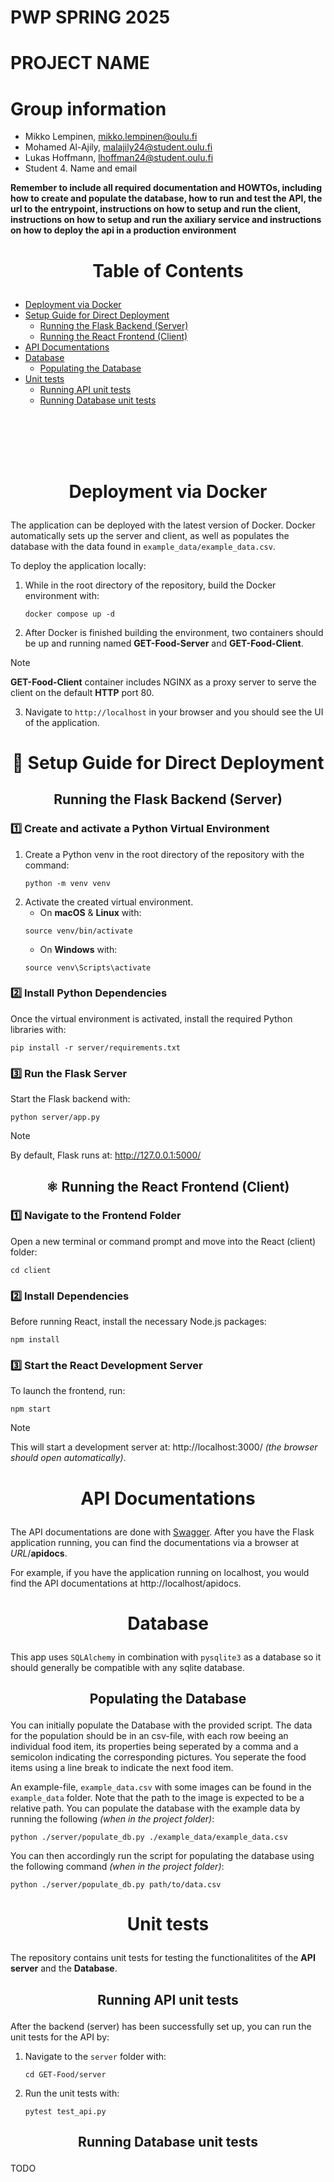 # PWP SPRING 2025
# PROJECT NAME
# Group information
* Mikko Lempinen, mikko.lempinen@oulu.fi
* Mohamed Al-Ajily, malajily24@student.oulu.fi
* Lukas Hoffmann, lhoffman24@student.oulu.fi
* Student 4. Name and email


__Remember to include all required documentation and HOWTOs, including how to create and populate the database, how to run and test the API, the url to the entrypoint, instructions on how to setup and run the client, instructions on how to setup and run the axiliary service and instructions on how to deploy the api in a production environment__

# <p align="center">Table of Contents</p>
- [Deployment via Docker](#deployment)
- [Setup Guide for Direct Deployment](#setup)
    - [Running the Flask Backend (Server)](#backend)
    - [Running the React Frontend (Client)](#frontend)
- [API Documentations](#apidocs)
- [Database](#database)
    - [Populating the Database](#populating)
- [Unit tests](#unit-tests)
    - [Running API unit tests](#api-tests)
    - [Running Database unit tests](#db-tests)

<br><br><br><br>

# <p align="center">Deployment via Docker</p><a name="deployment"></a>
The application can be deployed with the latest version of Docker. Docker automatically sets up the server and client, as well as populates the database with the data found in `example_data/example_data.csv`.

To deploy the application locally:

1. While in the root directory of the repository, build the Docker environment with:
    ```console
    docker compose up -d
    ```
2. After Docker is finished building the environment, two containers should be up and running named **GET-Food-Server** and **GET-Food-Client**.

> [!NOTE] 
> **GET-Food-Client** container includes NGINX as a proxy server to serve the client on the default **HTTP** port 80.

3. Navigate to `http://localhost` in your browser and you should see the UI of the application.

# <p align="center">🚀 Setup Guide for Direct Deployment</p><a name="setup"></a>


## <p align="center">Running the Flask Backend (Server)</p><a name="backend"></a>

### 1️⃣ Create and activate a Python Virtual Environment

1. Create a Python venv in the root directory of the repository with the command:
    ```console
    python -m venv venv
    ```
2. Activate the created virtual environment.
    - On **macOS** & **Linux** with:
    ```console
    source venv/bin/activate
    ```
    - On **Windows** with:
    ```console
    source venv\Scripts\activate
    ```

### 2️⃣ Install Python Dependencies

Once the virtual environment is activated, install the required Python libraries with:
```console
pip install -r server/requirements.txt
```

### 3️⃣ Run the Flask Server
Start the Flask backend with:

```console
python server/app.py
```

> [!NOTE] 
> By default, Flask runs at: http://127.0.0.1:5000/


## <p align="center">⚛️ Running the React Frontend (Client)</p><a name="frontend"></a>


### 1️⃣ Navigate to the Frontend Folder

Open a new terminal or command prompt and move into the React (client) folder:

```console
cd client
```

### 2️⃣ Install Dependencies

Before running React, install the necessary Node.js packages:

```console
npm install
```

### 3️⃣ Start the React Development Server

To launch the frontend, run:

```console
npm start
```

> [!NOTE] 
> This will start a development server at: http://localhost:3000/ *(the browser should open automatically)*.

# <p align="center">API Documentations</p><a name="apidocs"></a>

The API documentations are done with [Swagger](https://swagger.io/docs/). After you have the Flask application running, you can find the documentations via a browser at *URL*/**apidocs**. 

For example, if you have the application running on localhost, you would find the API documentations at http://localhost/apidocs.


# <p align="center">Database</p><a name="database"></a>

This app uses `SQLAlchemy` in combination with `pysqlite3` as a database so it should generally be compatible with any sqlite database.

## <p align="center">Populating the Database</p><a name="populating"></a>

You can initially populate the Database with the provided script. The data for the population should be in an csv-file, with each row beeing an individual food item, its properties being seperated by a comma and a semicolon indicating the corresponding pictures. You seperate the food items using a line break to indicate the next food item. 

An example-file, `example_data.csv` with some images can be found in the `example_data` folder. Note that the path to the image is expected to be a relative path. You can populate the database with the example data by running the following *(when in the project folder)*:

```console
python ./server/populate_db.py ./example_data/example_data.csv
```

You can then accordingly run the script for populating the database using the following command *(when in the project folder)*: 

```console
python ./server/populate_db.py path/to/data.csv
```

# <p align="center">Unit tests</p><a name="unit-tests"></a>

The repository contains unit tests for testing the functionalitites of the **API server** and the **Database**.

## <p align="center">Running API unit tests</p><a name="api-tests"></a>

After the backend (server) has been successfully set up, you can run the unit tests for the API by:

1. Navigate to the `server` folder with:
    ```console
    cd GET-Food/server
    ```
2. Run the unit tests with:
    ```console
    pytest test_api.py
    ```

## <p align="center">Running Database unit tests</p><a name="db-tests"></a>

TODO
